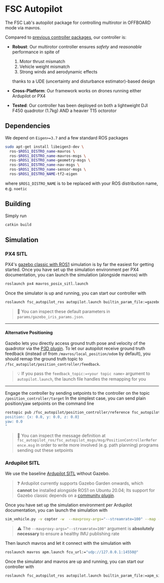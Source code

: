 # FSC Autopilot

The FSC Lab's autopilot package for controlling multirotor in OFFBOARD mode via mavros.

Compared to [previous controller packages](https://github.com/jaeyoung-lim/mavros_controllers), our controller is:

- **Robust**: Our multirotor controller ensures *safety* and *reasonable* performance in spite of

  1. Motor thrust mismatch
  2. Vehicle weight mismatch
  3. Strong winds and aerodynamic effects
  
  thanks to a UDE (uncertainty and disturbance estimator)-based design

- **Cross-Platform**: Our framework works on drones running either Ardupilot or PX4

- **Tested**: Our controller has been deployed on both a lightweight DJI F450 quadrotor (1.7kg) AND a heavier T15 octorotor

## Dependencies

We depend on `Eigen>=3.7` and a few standard ROS packages

``` bash
sudo apt-get install libeigen3-dev \
  ros-$ROS1_DISTRO_name-mavros \
  ros-$ROS1_DISTRO_name-mavros-msgs \
  ros-$ROS1_DISTRO_name-geometry-msgs \
  ros-$ROS1_DISTRO_name-nav-msgs \
  ros-$ROS1_DISTRO_name-sensor-msgs \
  ros-$ROS1_DISTRO_NAME-tf2-eigen
```

where ``$ROS1_DISTRO_NAME`` is to be replaced with your ROS distribution name, e.g. ``noetic``

## Building

Simply run

``` bash
catkin build
```

## Simulation

### PX4 SITL

PX4's [gazebo classic with ROS1](https://docs.px4.io/main/en/simulation/ros_interface.html) simulation is by far the easiest for getting started.
Once you have set up the simulation environment per PX4 documentation, you can launch the simulation (alongside mavros) with

``` bash
roslaunch px4 mavros_posix_sitl.launch
```

Once the simulator is up and running, you can start our controller with

``` bash
roslaunch fsc_autopilot_ros autopilot.launch builtin_param_file:=gazebo_iris_params.json
```

> :mag_right: You can inspect these default parameters in ``params/gazebo_iris_params.json``.

---

#### Alternative Positioning

Gazebo lets you directly access ground truth pose and velocity of the quadrotor via the [P3D plugin](https://classic.gazebosim.org/tutorials?tut=ros_gzplugins#P3D(3DPositionInterfaceforGroundTruth)).
To let our autopilot receive ground truth feedback (instead of from `/mavros/local_position/odom` by default), you should remap the ground truth topic to `/fsc_autopilot/position_controller/feedback`.

> :bulb: If you pass the `feedback_topic:=<your topic name>` argument to `autopilot.launch`, the launch file handles the remapping for you

---

Engage the controller by sending setpoints to the controller on the topic ``/position_controller/target``
In the simplest case, you can send plain position/yaw setpoints on the command line

``` bash
rostopic pub /fsc_autopilot/position_controller/reference fsc_autopilot_msgs/PositionControllerReference "
position: {x: 0.0, y: 0.0, z: 0.0}
yaw: 0.0
"
```

> :mag_right: You can inspect the message definition at ``fsc_autopilot_ros/fsc_autopilot_msgs/msg/PositionControllerReference.msg`` in order to write more involved (e.g. path planning) programs sending out these setpoints

### Ardupilot SITL

We use the baseline [Ardupilot SITL](https://ardupilot.org/dev/docs/using-sitl-for-ardupilot-testing.html) without Gazebo.

> :question: Ardupilot currently supports Gazebo Garden onwards, which **cannot** be installed alongside ROS1 on Ubuntu 20.04; Its support for Gazebo classic depends on a [community plugin](https://github.com/khancyr/ardupilot_gazebo).

Once you have set up the simulation environment per Ardupilot documentation, you can launch the simulation with

``` bash
sim_vehicle.py -v copter -w  --mavproxy-args="--streamrate=100" --map --console
```

> :warning: The `--mavproxy-args="--streamrate=100"` argument is **absolutely necessary** to ensure a healthy IMU publishing rate

Then launch mavros and let it connect with the simulation with

``` bash
roslaunch mavros apm.launch fcu_url:="udp://127.0.0.1:14550@"
```

Once the simulator and mavros are up and running, you can start our controller with

``` bash
roslaunch fsc_autopilot_ros autopilot.launch builtin_param_file:=apm_sitl_params.json
```
